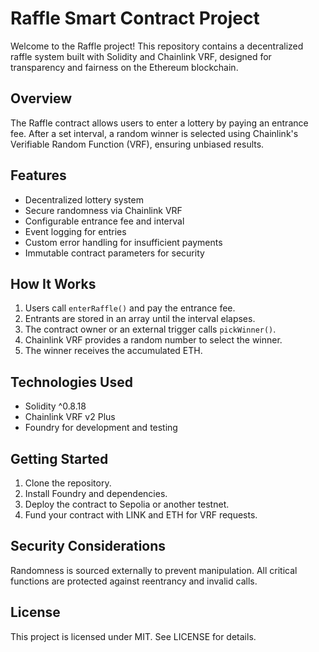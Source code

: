 # Raffle Smart Contract Project

Welcome to the Raffle project! This repository contains a decentralized raffle system built with Solidity and Chainlink VRF, designed for transparency and fairness on the Ethereum blockchain.

## Overview

The Raffle contract allows users to enter a lottery by paying an entrance fee. After a set interval, a random winner is selected using Chainlink's Verifiable Random Function (VRF), ensuring unbiased results.

## Features

- Decentralized lottery system
- Secure randomness via Chainlink VRF
- Configurable entrance fee and interval
- Event logging for entries
- Custom error handling for insufficient payments
- Immutable contract parameters for security

## How It Works

1. Users call `enterRaffle()` and pay the entrance fee.
2. Entrants are stored in an array until the interval elapses.
3. The contract owner or an external trigger calls `pickWinner()`.
4. Chainlink VRF provides a random number to select the winner.
5. The winner receives the accumulated ETH.

## Technologies Used

- Solidity ^0.8.18
- Chainlink VRF v2 Plus
- Foundry for development and testing

## Getting Started

1. Clone the repository.
2. Install Foundry and dependencies.
3. Deploy the contract to Sepolia or another testnet.
4. Fund your contract with LINK and ETH for VRF requests.

## Security Considerations

Randomness is sourced externally to prevent manipulation. All critical functions are protected against reentrancy and invalid calls.

## License

This project is licensed under MIT. See LICENSE for details.
